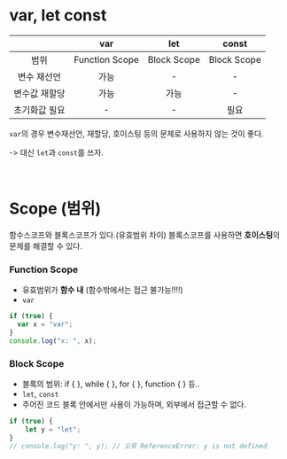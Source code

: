 # var, let const

| |var|let|const|
|:--:|:--:|:--:|:--:|
|범위|Function Scope|Block Scope|Block Scope|
|변수 재선언|가능|-|-|
|변수값 재할당|가능|가능|-|
|초기화값 필요|-|-|필요|

`var`의 경우 변수재선언, 재할당, 호이스팅 등의 문제로 사용하지 않는 것이 좋다.

-> 대신 `let`과 `const`를 쓰자.

<br>

# Scope (범위)

함수스코프와 블록스코프가 있다.(유효범위 차이) 블록스코프를 사용하면 **호이스팅**의 문제를 해결할 수 있다.

### Function Scope

- 유효범위가 **함수 내** (함수밖에서는 접근 불가능!!!!)
- `var`

``` javascript
if (true) {
  var x = "var";
}
console.log("x: ", x);
```

### Block Scope

- 블록의 범위: if { }, while { }, for { }, function { } 등..
- `let`, `const`
- 주어진 코드 블록 안에서만 사용이 가능하며, 외부에서 접근할 수 없다.
```javascript
if (true) {
    let y = "let";
}
// console.log("y: ", y); // 오류 ReferenceError: y is not defined
```

